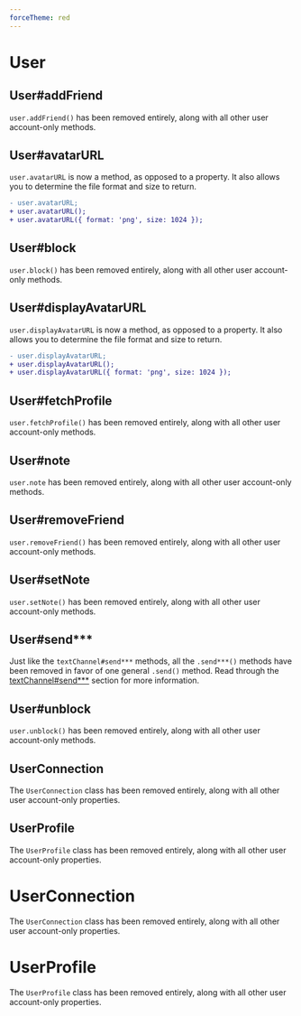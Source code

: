 ```yaml
---
forceTheme: red
---
```


# User

## User#addFriend

`user.addFriend()` has been removed entirely, along with all other user account-only methods.

## User#avatarURL

`user.avatarURL` is now a method, as opposed to a property. It also allows you to determine the file format and size to return.

```diff
- user.avatarURL;
+ user.avatarURL();
+ user.avatarURL({ format: 'png', size: 1024 });
```

## User#block

`user.block()` has been removed entirely, along with all other user account-only methods.

## User#displayAvatarURL

`user.displayAvatarURL` is now a method, as opposed to a property. It also allows you to determine the file format and size to return.

```diff
- user.displayAvatarURL;
+ user.displayAvatarURL();
+ user.displayAvatarURL({ format: 'png', size: 1024 });
```

## User#fetchProfile

`user.fetchProfile()` has been removed entirely, along with all other user account-only methods.

## User#note

`user.note` has been removed entirely, along with all other user account-only methods.

## User#removeFriend

`user.removeFriend()` has been removed entirely, along with all other user account-only methods.

## User#setNote

`user.setNote()` has been removed entirely, along with all other user account-only methods.

## User#send\*\*\*

Just like the `textChannel#send***` methods, all the `.send***()` methods have been removed in favor of one general `.send()` method. Read through the [textChannel#send\*\*\*](/additional-info/changes-in-v12.md#channelsend) section for more information.

## User#unblock

`user.unblock()` has been removed entirely, along with all other user account-only methods.

## UserConnection

The `UserConnection` class has been removed entirely, along with all other user account-only properties.

## UserProfile

The `UserProfile` class has been removed entirely, along with all other user account-only properties.

# UserConnection

The `UserConnection` class has been removed entirely, along with all other user account-only properties.

# UserProfile

The `UserProfile` class has been removed entirely, along with all other user account-only properties.
